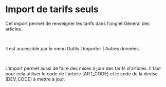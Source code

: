 # Import de tarifs seuls
Cet import permet de renseigner les tarifs dans l'onglet Général des 
 articles.


 


Il est accessible par le menu Outils | 
 Importer | Autres données.


 


L'import permet aussi de faire des mises à jour des tarifs d'articles. 
 Il faut pour cela utiliser le code de 
 l'article (ART\_CODE) et le code de la devise (DEV\_CODE) à mettre 
 à jour.


 


